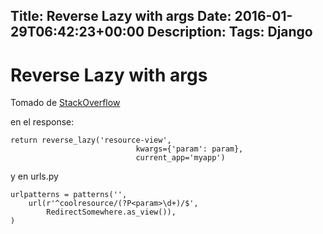 Title: Reverse Lazy with args
Date: 2016-01-29T06:42:23+00:00
Description: 
Tags: Django
---
# Reverse Lazy with args

Tomado de [StackOverflow](http://stackoverflow.com/questions/9879259/how-to-pass-url-parameter-to-reverse-lazy-in-django-urls-py)

en el response:
```
return reverse_lazy('resource-view',
                            kwargs={'param': param},
                            current_app='myapp')
```

y en urls.py 
```
urlpatterns = patterns('',
    url(r'^coolresource/(?P<param>\d+)/$', 
        RedirectSomewhere.as_view()),
)
```